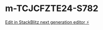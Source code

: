 # m-TCJCFZTE24-S782

[Edit in StackBlitz next generation editor ⚡️](https://stackblitz.com/~/github.com/m0x0m0x/m-TCJCFZTE24-S782)
